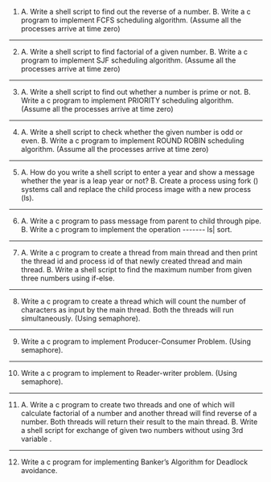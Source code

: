 1. A. Write a shell script to find out the reverse of a number.
B. Write a c program to implement FCFS scheduling algorithm. (Assume all the processes arrive at time zero)
____________________________________________________________________________________________

2. A. Write a shell script to find factorial of a given number.
B. Write a c program to implement SJF scheduling algorithm. (Assume all the processes arrive at time zero)
_____________________________________________________________________________________________

3. A. Write a shell script to find out whether a number is prime or not.
B. Write a c program to implement PRIORITY scheduling algorithm. (Assume all the processes arrive at time zero)
_____________________________________________________________________________________________

4. A. Write a shell script to check whether the given number is odd or even.
B. Write a c program to implement ROUND ROBIN scheduling algorithm. (Assume all the processes arrive at time zero)
_____________________________________________________________________________________________

5. A. How do you write a shell script to enter a year and show a message whether the year is a leap year or not?
B. Create a process using fork () systems call and replace the child process image with a new process (ls).
_____________________________________________________________________________________________

6. A. Write a c program to pass message from parent to child through pipe.
B. Write a c program to implement the operation ------- ls| sort.
______________________________________________________________________________________________

7. A. Write a c program to create a thread from main thread and then print the thread id and process id of that newly created thread and main thread.
B. Write a shell script to find the maximum number from given three numbers using if-else.
_____________________________________________________________________________________________

8. Write a c program to create a thread which will count the number of characters as input by the main thread. Both the threads will run simultaneously. (Using semaphore).
_____________________________________________________________________________________________

9. Write a c program to implement Producer-Consumer Problem. (Using semaphore).
_______________________________________________________________________________________________

10. Write a c program to implement to Reader-writer problem. (Using semaphore).
_______________________________________________________________________________________________

11. A. Write a c program to create two threads and one of which will calculate factorial of a number and another thread will find reverse of a number. Both threads will return their result to the main thread.
B. Write a shell script for exchange of given two numbers without using 3rd variable .
_______________________________________________________________________________________________

12. Write a c program for implementing Banker’s Algorithm for Deadlock avoidance.

